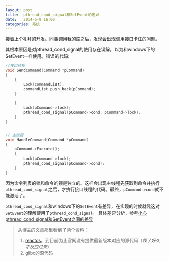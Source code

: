 ```yaml
---
layout: post
title:  pthread_cond_signal和SetEvent的差异
date:   2014-6-9 16:00
categories: 系统
---
```

接着上个礼拜的开发。同事调用我的库之后，发现会出现调用接口卡住的问题。

其根本原因是对pthread_cond_signal的使用存在误解。以为和windows下的SetEvent一样使用。错误的代码:

```cpp
//接口线程
void SendCommand(Command *pCommand)
{
    {
        Lock(commandList);
        commandList.push_back(pCommand);
    }

    {
        Lock(pCommand->lock);
        pthread_cond_signal(pCommand->cond, pCommand->lock);
    }
}


// 主线程
void HandleCommand(Command *pCommand)
{
    pCommand->Execute();
    {
        Lock(pCommand->lock);
        pthread_cond_signal(pCommand->cond);
    }
}
```

因为命令列表的锁和命令的锁是独立的。这样会出现主线程先获取到命令并执行`pthread_cond_signal`之后，才执行接口线程的代码。最终，`pCommand->cond`就不能激活了。

`pthread_cond_signal`和windows下的`SetEvent`有差异，在实现的时候就凭这对`SetEvent`的理解使用了`pthread_cond_signal`。
具体差异分析，参考[小心pthread_cond_signal和SetEvent之间的差异](http://blog.csdn.net/absurd/article/details/1402433)


> 从博主的文章那里看到了两个资料：
> 
> 1. [reactos](http://reactos.com/zh-hans)。到目前为止官网没有提供最新版本对应的源代码（*找了好久才反应过来*）
> 2. glibc的源代码



